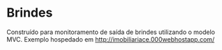 # Brindes
Construído para monitoramento de saída de brindes utilizando o modelo MVC.
Exemplo hospedado em http://imobiliariace.000webhostapp.com/
